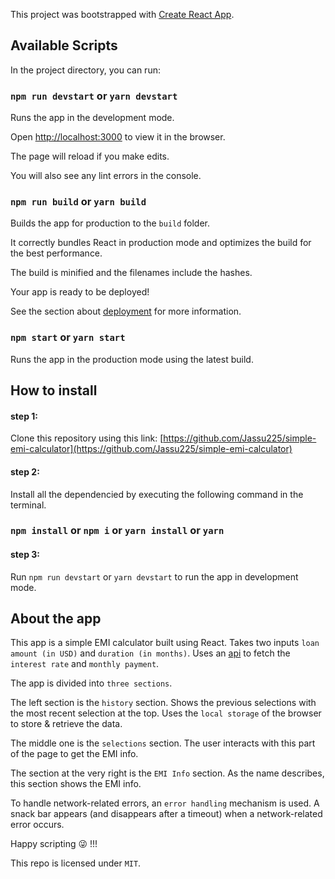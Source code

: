 This project was bootstrapped with [Create React App](https://github.com/facebook/create-react-app).

## Available Scripts

In the project directory, you can run:

### `npm run devstart` or `yarn devstart`

Runs the app in the development mode.<br>

Open [http://localhost:3000](http://localhost:3000) to view it in the browser.

The page will reload if you make edits.<br>

You will also see any lint errors in the console.

### `npm run build` or `yarn build`

Builds the app for production to the `build` folder.<br>

It correctly bundles React in production mode and optimizes the build for the best performance.

The build is minified and the filenames include the hashes.<br>

Your app is ready to be deployed!

See the section about [deployment](https://facebook.github.io/create-react-app/docs/deployment) for more information.

### `npm start` or `yarn start`

Runs the app in the production mode using the latest build.

## How to install

#### step 1: 

Clone this repository using this link: [https://github.com/Jassu225/simple-emi-calculator](https://github.com/Jassu225/simple-emi-calculator)

#### step 2:

Install all the dependencied by executing the following command in the terminal.

### `npm install` or `npm i` or `yarn install` or `yarn`

#### step 3:
Run `npm run devstart` or   `yarn devstart` to run the app in development mode.

## About the app

This app is a simple EMI calculator built using React. Takes two inputs `loan amount (in USD)` and `duration (in months)`. Uses an [api](https://ftl-frontend-test.herokuapp.com/interest) to fetch the `interest rate` and `monthly payment`.

The app is divided into `three sections`. 

The left section is the `history` section. Shows the previous selections with the most recent selection at the top. Uses the `local storage` of the browser to store & retrieve the data.

The middle one is the `selections` section.  The user interacts with this part of the page to get the EMI info.

The section at the very right is the `EMI Info` section. As the name describes, this section shows the EMI info.

To handle network-related errors, an `error handling` mechanism is used. A snack bar appears (and disappears after a timeout) when a network-related error occurs. 

Happy scripting :stuck_out_tongue_winking_eye: !!!

This repo is licensed under `MIT`.